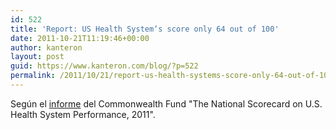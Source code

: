 ```yaml
---
id: 522
title: 'Report: US Health System‘s score only 64 out of 100'
date: 2011-10-21T11:19:46+00:00
author: kanteron
layout: post
guid: https://www.kanteron.com/blog/?p=522
permalink: /2011/10/21/report-us-health-systems-score-only-64-out-of-100/
---
```

Según el <a title="https://www.commonwealthfund.org/Publications/Fund-Reports/2011/Oct/Why-Not-the-Best-2011.aspx" href="https://www.commonwealthfund.org/Publications/Fund-Reports/2011/Oct/Why-Not-the-Best-2011.aspx" target="_blank">informe</a> del Commonwealth Fund "The National Scorecard on U.S. Health System Performance, 2011".